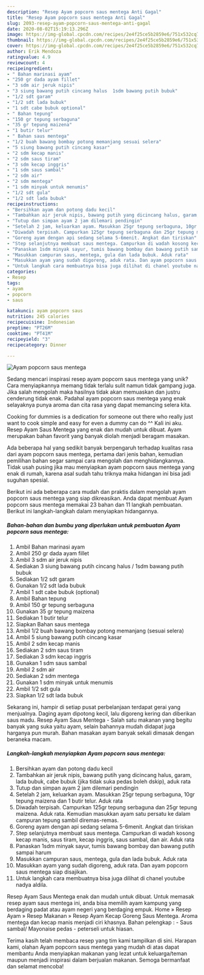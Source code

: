 ```yaml
---
description: "Resep Ayam popcorn saus mentega Anti Gagal"
title: "Resep Ayam popcorn saus mentega Anti Gagal"
slug: 2093-resep-ayam-popcorn-saus-mentega-anti-gagal
date: 2020-08-02T15:19:13.296Z
image: https://img-global.cpcdn.com/recipes/2e4f25ce5b2859e6/751x532cq70/ayam-popcorn-saus-mentega-foto-resep-utama.jpg
thumbnail: https://img-global.cpcdn.com/recipes/2e4f25ce5b2859e6/751x532cq70/ayam-popcorn-saus-mentega-foto-resep-utama.jpg
cover: https://img-global.cpcdn.com/recipes/2e4f25ce5b2859e6/751x532cq70/ayam-popcorn-saus-mentega-foto-resep-utama.jpg
author: Erik Mendoza
ratingvalue: 4.9
reviewcount: 4
recipeingredient:
- " Bahan marinasi ayam"
- "250 gr dada ayam fillet"
- "3 sdm air jeruk nipis"
- "3 siung bawang putih cincang halus  1sdm bawang putih bubuk"
- "1/2 sdt garam"
- "1/2 sdt lada bubuk"
- "1 sdt cabe bubuk optional"
- " Bahan tepung"
- "150 gr tepung serbaguna"
- "35 gr tepung maizena"
- "1 butir telur"
- " Bahan saus mentega"
- "1/2 buah bawang bombay potong memanjang sesuai selera"
- "5 siung bawang putih cincang kasar"
- "2 sdm kecap manis"
- "2 sdm saus tiram"
- "3 sdm kecap inggris"
- "1 sdm saus sambal"
- "2 sdm air"
- "2 sdm mentega"
- "1 sdm minyak untuk menumis"
- "1/2 sdt gula"
- "1/2 sdt lada bubuk"
recipeinstructions:
- "Bersihkan ayam dan potong dadu kecil"
- "Tambahkan air jeruk nipis, bawang putih yang dicincang halus, garam, lada bubuk, cabe bubuk (jika tidak suka pedas boleh dskip), aduk rata"
- "Tutup dan simpan ayam 2 jam dilemari pendingin"
- "Setelah 2 jam, keluarkan ayam. Masukkan 25gr tepung serbaguna, 10gr tepung maizena dan 1 butir telur. Aduk rata"
- "Diwadah terpisah. Campurkan 125gr tepung serbaguna dan 25gr tepung maizena. Aduk rata. Kemudian masukkan ayam satu persatu ke dalam campuran tepung sambil diremas-remas."
- "Goreng ayam dengan api sedang selama 5-6menit. Angkat dan tiriskan"
- "Step selanjutnya membuat saus mentega. Campurkan di wadah kosong kecap manis, saus tiram, kecap inggris, saus sambal, dan air. Aduk rata"
- "Panaskan 1sdm minyak sayur, tumis bawang bombay dan bawang putih sampai harum"
- "Masukkan campuran saus, mentega, gula dan lada bubuk. Aduk rata"
- "Masukkan ayam yang sudah digoreng, aduk rata. Dan ayam popcorn saus mentega siap disajikan."
- "Untuk langkah cara membuatnya bisa juga dilihat di chanel youtube nadya aldila."
categories:
- Resep
tags:
- ayam
- popcorn
- saus

katakunci: ayam popcorn saus 
nutrition: 245 calories
recipecuisine: Indonesian
preptime: "PT26M"
cooktime: "PT41M"
recipeyield: "3"
recipecategory: Dinner

---
```



![Ayam popcorn saus mentega](https://img-global.cpcdn.com/recipes/2e4f25ce5b2859e6/751x532cq70/ayam-popcorn-saus-mentega-foto-resep-utama.jpg)

Sedang mencari inspirasi resep ayam popcorn saus mentega yang unik? Cara menyiapkannya memang tidak terlalu sulit namun tidak gampang juga. Jika salah mengolah maka hasilnya tidak akan memuaskan dan justru cenderung tidak enak. Padahal ayam popcorn saus mentega yang enak selayaknya punya aroma dan cita rasa yang dapat memancing selera kita.

Cooking for dummies is a dedication for someone out there who really just want to cook simple and easy for even a dummy can do ^^ Kali ini aku. Resep Ayam Saus Mentega yang enak dan mudah untuk dibuat. Ayam merupakan bahan favorit yang banyak diolah menjadi beragam masakan.

Ada beberapa hal yang sedikit banyak berpengaruh terhadap kualitas rasa dari ayam popcorn saus mentega, pertama dari jenis bahan, kemudian pemilihan bahan segar sampai cara mengolah dan menghidangkannya. Tidak usah pusing jika mau menyiapkan ayam popcorn saus mentega yang enak di rumah, karena asal sudah tahu triknya maka hidangan ini bisa jadi suguhan spesial.


Berikut ini ada beberapa cara mudah dan praktis dalam mengolah ayam popcorn saus mentega yang siap dikreasikan. Anda dapat membuat Ayam popcorn saus mentega memakai 23 bahan dan 11 langkah pembuatan. Berikut ini langkah-langkah dalam menyiapkan hidangannya.

<!--inarticleads1-->

##### Bahan-bahan dan bumbu yang diperlukan untuk pembuatan Ayam popcorn saus mentega:

1. Ambil  Bahan marinasi ayam
1. Ambil 250 gr dada ayam fillet
1. Ambil 3 sdm air jeruk nipis
1. Sediakan 3 siung bawang putih cincang halus / 1sdm bawang putih bubuk
1. Sediakan 1/2 sdt garam
1. Gunakan 1/2 sdt lada bubuk
1. Ambil 1 sdt cabe bubuk (optional)
1. Ambil  Bahan tepung
1. Ambil 150 gr tepung serbaguna
1. Gunakan 35 gr tepung maizena
1. Sediakan 1 butir telur
1. Siapkan  Bahan saus mentega
1. Ambil 1/2 buah bawang bombay potong memanjang (sesuai selera)
1. Ambil 5 siung bawang putih cincang kasar
1. Ambil 2 sdm kecap manis
1. Sediakan 2 sdm saus tiram
1. Sediakan 3 sdm kecap inggris
1. Gunakan 1 sdm saus sambal
1. Ambil 2 sdm air
1. Sediakan 2 sdm mentega
1. Gunakan 1 sdm minyak untuk menumis
1. Ambil 1/2 sdt gula
1. Siapkan 1/2 sdt lada bubuk


Sekarang ini, hampir di setiap pusat perbelanjaan terdapat gerai yang menjualnya. Daging ayam dipotong kecil, lalu digoreng kering dan diberikan saus madu. Resep Ayam Saus Mentega - Salah satu makanan yang begitu banyak yang suka yaitu ayam, selain bahannya mudah didapat juga harganya pun murah. Bahan masakan ayam banyak sekali dimasak dengan beraneka macam. 

<!--inarticleads2-->

##### Langkah-langkah menyiapkan Ayam popcorn saus mentega:

1. Bersihkan ayam dan potong dadu kecil
1. Tambahkan air jeruk nipis, bawang putih yang dicincang halus, garam, lada bubuk, cabe bubuk (jika tidak suka pedas boleh dskip), aduk rata
1. Tutup dan simpan ayam 2 jam dilemari pendingin
1. Setelah 2 jam, keluarkan ayam. Masukkan 25gr tepung serbaguna, 10gr tepung maizena dan 1 butir telur. Aduk rata
1. Diwadah terpisah. Campurkan 125gr tepung serbaguna dan 25gr tepung maizena. Aduk rata. Kemudian masukkan ayam satu persatu ke dalam campuran tepung sambil diremas-remas.
1. Goreng ayam dengan api sedang selama 5-6menit. Angkat dan tiriskan
1. Step selanjutnya membuat saus mentega. Campurkan di wadah kosong kecap manis, saus tiram, kecap inggris, saus sambal, dan air. Aduk rata
1. Panaskan 1sdm minyak sayur, tumis bawang bombay dan bawang putih sampai harum
1. Masukkan campuran saus, mentega, gula dan lada bubuk. Aduk rata
1. Masukkan ayam yang sudah digoreng, aduk rata. Dan ayam popcorn saus mentega siap disajikan.
1. Untuk langkah cara membuatnya bisa juga dilihat di chanel youtube nadya aldila.


Resep Ayam Saus Mentega enak dan mudah untuk dibuat. Untuk memasak resep ayam saus mentega ini, anda bisa memilih ayam kampung yang berdaging padat atau ayam negeri yang berdaging empuk. Home » Resep Ayam » Resep Makanan » Resep Ayam Kecap Goreng Saus Mentega. Aroma mentega dan kecap manis menjadi ciri khasnya. Bahan pelengkap : - Saus sambal/ Mayonaise pedas - peterseli untuk hiasan. 

Terima kasih telah membaca resep yang tim kami tampilkan di sini. Harapan kami, olahan Ayam popcorn saus mentega yang mudah di atas dapat membantu Anda menyiapkan makanan yang lezat untuk keluarga/teman maupun menjadi inspirasi dalam berjualan makanan. Semoga bermanfaat dan selamat mencoba!
